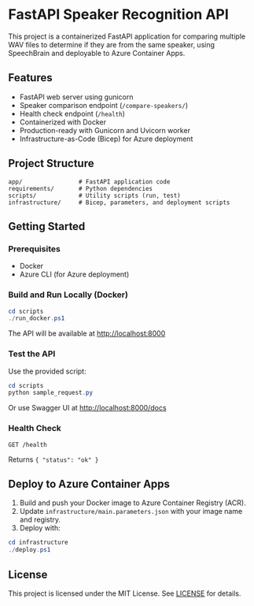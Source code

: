 # FastAPI Speaker Recognition API

This project is a containerized FastAPI application for comparing multiple WAV files to determine if they are from the same speaker, using SpeechBrain and deployable to Azure Container Apps.

## Features
- FastAPI web server using gunicorn
- Speaker comparison endpoint (`/compare-speakers/`)
- Health check endpoint (`/health`)
- Containerized with Docker
- Production-ready with Gunicorn and Uvicorn worker
- Infrastructure-as-Code (Bicep) for Azure deployment

## Project Structure
```
app/                # FastAPI application code
requirements/       # Python dependencies
scripts/            # Utility scripts (run, test)
infrastructure/     # Bicep, parameters, and deployment scripts
```

## Getting Started

### Prerequisites
- Docker
- Azure CLI (for Azure deployment)

### Build and Run Locally (Docker)
```powershell
cd scripts
./run_docker.ps1
```
The API will be available at [http://localhost:8000](http://localhost:8000)

### Test the API
Use the provided script:
```powershell
cd scripts
python sample_request.py
```
Or use Swagger UI at [http://localhost:8000/docs](http://localhost:8000/docs)

### Health Check
```http
GET /health
```
Returns `{ "status": "ok" }`

## Deploy to Azure Container Apps
1. Build and push your Docker image to Azure Container Registry (ACR).
2. Update `infrastructure/main.parameters.json` with your image name and registry.
3. Deploy with:
```powershell
cd infrastructure
./deploy.ps1
```

## License
This project is licensed under the MIT License. See [LICENSE](LICENSE) for details.
